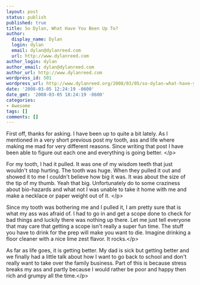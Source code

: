 ```yaml
---
layout: post
status: publish
published: true
title: So Dylan, What Have You Been Up To?
author:
  display_name: Dylan
  login: dylan
  email: dylan@dylanreed.com
  url: http://www.dylanreed.com
author_login: dylan
author_email: dylan@dylanreed.com
author_url: http://www.dylanreed.com
wordpress_id: 501
wordpress_url: http://www.dylanreed.org/2008/03/05/so-dylan-what-have-you-been-up-to/
date: '2008-03-05 12:24:19 -0600'
date_gmt: '2008-03-05 18:24:19 -0600'
categories:
- Awesome
tags: []
comments: []
---
```

<p>First off, thanks for asking. I have been up to quite a bit lately. As I mentioned in a very short previous post my tooth, ass and life where making me mad for very different reasons. Since writing that post I have been able to figure out each one and everything is going better. <&#47;p>
<p>For my tooth, I had it pulled. It was one of my wisdom teeth that just wouldn't stop hurting. The tooth was huge. When they pulled it out and showed it to me I couldn't believe how big it was. It was about the size of the tip of my thumb. Yeah that big. Unfortunately do to some craziness about bio-hazards and what not I was unable to take it home with me and make a necklace or paper weight out of it. <&#47;p>
<p>Since my tooth was bothering me and I pulled it, I am pretty sure that is what my ass was afraid of. I had to go in and get a scope done to check for bad things and luckily there was nothing up there. Let me just tell everyone that may care that getting a scope isn't really a super fun time. The stuff you have to drink for the prep will make you want to die. Imagine drinking a floor cleaner with a nice lime zest flavor. It rocks.<&#47;p>
<p>As far as life goes, it is getting better. My dad is sick but getting better and we finally had a little talk about how I want to go back to school and don't really want to take over the family business. Part of this is because stress breaks my ass and partly because I would rather be poor and happy then rich and grumpy all the time.<&#47;p></p>
